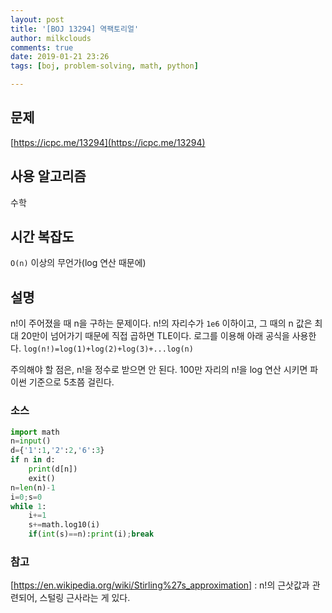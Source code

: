 ```yaml
---
layout: post
title: '[BOJ 13294] 역팩토리얼'
author: milkclouds
comments: true
date: 2019-01-21 23:26
tags: [boj, problem-solving, math, python]

---
```


## 문제
[https://icpc.me/13294](https://icpc.me/13294)


## 사용 알고리즘
수학

## 시간 복잡도
`O(n)` 이상의 무언가(log 연산 때문에)


## 설명
n!이 주어졌을 때 n을 구하는 문제이다.
n!의 자리수가 `1e6` 이하이고, 그 때의 n 값은 최대 20만이 넘어가기 때문에 직접 곱하면 TLE이다.
로그를 이용해 아래 공식을 사용한다.
`log(n!)=log(1)+log(2)+log(3)+...log(n)`

주의해야 할 점은, n!을 정수로 받으면 안 된다. 100만 자리의 n!을 log 연산 시키면 파이썬 기준으로 5초쯤 걸린다.


### 소스  

```python
import math
n=input()
d={'1':1,'2':2,'6':3}
if n in d:
	print(d[n])
	exit()
n=len(n)-1
i=0;s=0
while 1:
	i+=1
	s+=math.log10(i)
	if(int(s)==n):print(i);break
```

### 참고
[https://en.wikipedia.org/wiki/Stirling%27s_approximation]
: n!의 근삿값과 관련되어, 스털링 근사라는 게 있다.
